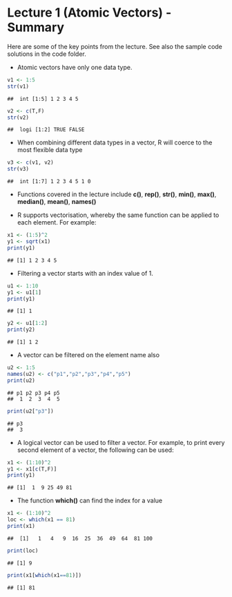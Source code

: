 Lecture 1 (Atomic Vectors) - Summary
================

<!-- README.md is generated from README.Rmd. Please edit that file -->
Here are some of the key points from the lecture. See also the sample code solutions in the code folder.

-   Atomic vectors have only one data type.

``` r
v1 <- 1:5
str(v1)
```

    ##  int [1:5] 1 2 3 4 5

``` r
v2 <- c(T,F)
str(v2)
```

    ##  logi [1:2] TRUE FALSE

-   When combining different data types in a vector, R will coerce to the most flexible data type

``` r
v3 <- c(v1, v2)
str(v3)
```

    ##  int [1:7] 1 2 3 4 5 1 0

-   Functions covered in the lecture include **c()**, **rep()**, **str()**, **min()**, **max()**, **median()**, **mean()**, **names()**

-   R supports vectorisation, whereby the same function can be applied to each element. For example:

``` r
x1 <- (1:5)^2
y1 <- sqrt(x1)
print(y1)
```

    ## [1] 1 2 3 4 5

-   Filtering a vector starts with an index value of 1.

``` r
u1 <- 1:10
y1 <- u1[1]
print(y1)
```

    ## [1] 1

``` r
y2 <- u1[1:2]
print(y2)
```

    ## [1] 1 2

-   A vector can be filtered on the element name also

``` r
u2 <- 1:5
names(u2) <- c("p1","p2","p3","p4","p5")
print(u2)
```

    ## p1 p2 p3 p4 p5 
    ##  1  2  3  4  5

``` r
print(u2["p3"])
```

    ## p3 
    ##  3

-   A logical vector can be used to filter a vector. For example, to print every second element of a vector, the following can be used:

``` r
x1 <- (1:10)^2
y1 <- x1[c(T,F)]
print(y1)
```

    ## [1]  1  9 25 49 81

-   The function **which()** can find the index for a value

``` r
x1 <- (1:10)^2
loc <- which(x1 == 81)
print(x1)
```

    ##  [1]   1   4   9  16  25  36  49  64  81 100

``` r
print(loc)
```

    ## [1] 9

``` r
print(x1[which(x1==81)])
```

    ## [1] 81
